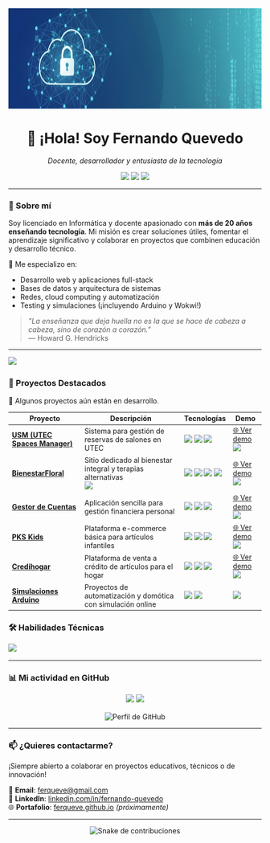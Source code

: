 <!-- 
  💡 Sugerencia: Usa un banner como este:
  https://via.placeholder.com/1200x400/1a1a2e/ffffff?text=Fernando+Quevedo+%7C+Docente+%26+Dev
  Puedes personalizarlo con herramientas como:
  - https://readme.so
  - https://www.devlane.io/readme-builder
  - https://github.com/rahuldkjain/github-profile-readme-generator
-->

<div align="center">
  <img src="banner.jpeg" width="100%" height="200" alt="Banner de Fernando Quevedo" />
  
  <h1>👋 ¡Hola! Soy Fernando Quevedo</h1>
  <p><em>Docente, desarrollador y entusiasta de la tecnología</em></p>
  
  <p>
    <a href="https://www.linkedin.com/in/fernando-quevedo-80847a35/"><img src="https://img.shields.io/badge/LinkedIn-0A66C2?style=for-the-badge&logo=linkedin&logoColor=white" /></a>
    <a href="mailto:ferqueve@gmail.com"><img src="https://img.shields.io/badge/Gmail-D14836?style=for-the-badge&logo=gmail&logoColor=white" /></a>
    <a href="https://ferqueve.github.io"><img src="https://img.shields.io/badge/Portafolio-000000?style=for-the-badge&logo=github&logoColor=white" /></a>
  </p>
</div>

---

### 🧠 Sobre mí
Soy licenciado en Informática y docente apasionado con **más de 20 años enseñando tecnología**. Mi misión es crear soluciones útiles, fomentar el aprendizaje significativo y colaborar en proyectos que combinen educación y desarrollo técnico.

🔧 Me especializo en:
- Desarrollo web y aplicaciones full-stack
- Bases de datos y arquitectura de sistemas
- Redes, cloud computing y automatización
- Testing y simulaciones (¡incluyendo Arduino y Wokwi!)

> *"La enseñanza que deja huella no es la que se hace de cabeza a cabeza, sino de corazón a corazón."*  
> — Howard G. Hendricks

---
<img src="https://img.shields.io/badge/Portfolio-Activo-brightgreen?style=for-the-badge&logo=github" />

### 🚀 Proyectos Destacados

🔹 Algunos proyectos aún están en desarrollo.

| Proyecto | Descripción | Tecnologías | Demo |
|--------|-------------|------------|------|
| [**USM (UTEC Spaces Manager)**](https://github.com/ferqueve/usmfront) | Sistema para gestión de reservas de salones en UTEC | <img src="https://img.shields.io/badge/Node.js-339933?style=flat&logo=nodedotjs&logoColor=white" /> <img src="https://img.shields.io/badge/MongoDB-47A248?style=flat&logo=mongodb&logoColor=white" /> <img src="https://img.shields.io/badge/Bootstrap-7952B3?style=flat&logo=bootstrap&logoColor=white" /> | [🌐 Ver demo](https://ferqueve.github.io/USMFront/) <br> <img src="https://img.shields.io/badge/Online-brightgreen?style=flat&logo=github" /> |
| [**BienestarFloral**](https://github.com/ferqueve/bienestarfloral) | Sitio dedicado al bienestar integral y terapias alternativas <br><img src="assets/bienestarfloral.png" width="250"/> | <img src="https://img.shields.io/badge/HTML5-E34F26?style=flat&logo=html5&logoColor=white" /> <img src="https://img.shields.io/badge/CSS3-1572B6?style=flat&logo=css3&logoColor=white" /> <img src="https://img.shields.io/badge/JavaScript-F7DF1E?style=flat&logo=javascript&logoColor=black" /> <img src="https://img.shields.io/badge/Bootstrap-7952B3?style=flat&logo=bootstrap&logoColor=white" /> | [🌐 Ver demo](https://ferqueve.github.io/bienestarfloral/) <br> <img src="https://img.shields.io/badge/Online-brightgreen?style=flat&logo=github" /> |
| [**Gestor de Cuentas**](https://github.com/ferqueve/gestor-cuentas) | Aplicación sencilla para gestión financiera personal | <img src="https://img.shields.io/badge/HTML5-E34F26?style=flat&logo=html5&logoColor=white" /> <img src="https://img.shields.io/badge/JavaScript-F7DF1E?style=flat&logo=javascript&logoColor=black" /> <img src="https://img.shields.io/badge/Bootstrap-7952B3?style=flat&logo=bootstrap&logoColor=white" /> | [🌐 Ver demo](https://ferqueve.github.io/gestor-cuentas/) <br> <img src="https://img.shields.io/badge/Online-brightgreen?style=flat&logo=github" /> |
| [**PKS Kids**](https://github.com/ferqueve/pks) | Plataforma e-commerce básica para artículos infantiles | <img src="https://img.shields.io/badge/HTML5-E34F26?style=flat&logo=html5&logoColor=white" /> <img src="https://img.shields.io/badge/Bootstrap-7952B3?style=flat&logo=bootstrap&logoColor=white" /> <img src="https://img.shields.io/badge/JavaScript-F7DF1E?style=flat&logo=javascript&logoColor=black" /> | [🌐 Ver demo](https://ferqueve.github.io/PKS/) <br> <img src="https://img.shields.io/badge/Online-brightgreen?style=flat&logo=github" /> |
| [**Credihogar**](https://github.com/ferqueve/credihogar) | Plataforma de venta a crédito de artículos para el hogar | <img src="https://img.shields.io/badge/PHP-777BB4?style=flat&logo=php&logoColor=white" /> <img src="https://img.shields.io/badge/MySQL-4479A1?style=flat&logo=mysql&logoColor=white" /> <img src="https://img.shields.io/badge/Bootstrap-7952B3?style=flat&logo=bootstrap&logoColor=white" /> | [🌐 Ver demo](https://ferqueve.github.io/credihogar/) <br> <img src="https://img.shields.io/badge/Online-brightgreen?style=flat&logo=github" /> |
| [**Simulaciones Arduino**](https://github.com/ferqueve/arduino-sim) | Proyectos de automatización y domótica con simulación online | <img src="https://img.shields.io/badge/C++-00599C?style=flat&logo=cplusplus&logoColor=white" /> <img src="https://img.shields.io/badge/Wokwi-4CAF50?style=flat&logo=wokwi&logoColor=white" /> | <img src="https://img.shields.io/badge/En%20desarrollo-orange?style=flat&logo=github" /> |---

### 🛠️ Habilidades Técnicas

<div align="left">
  <img src="https://skillicons.dev/icons?i=html,css,js,nodejs,mongodb,git,github,wokwi,arduino,bootstrap" />
</div>

---

### 📊 Mi actividad en GitHub

<div align="center">
  <img src="https://github-readme-stats.vercel.app/api?username=ferqueve&show_icons=true&theme=radical&border_color=1a1a2e" width="48%" />
  <img src="https://github-readme-stats.vercel.app/api/top-langs/?username=ferqueve&layout=compact&theme=radical&border_color=1a1a2e" width="48%" />
</div>

<br />

<div align="center">
  <img src="https://github-profile-summary-cards.vercel.app/api/cards/profile-details?username=ferqueve&theme=prussian" alt="Perfil de GitHub" />
</div>

---

### 📫 ¿Quieres contactarme?

¡Siempre abierto a colaborar en proyectos educativos, técnicos o de innovación!

📧 **Email**: [ferqueve@gmail.com](mailto:ferqueve@gmail.com)  
💼 **LinkedIn**: [linkedin.com/in/fernando-quevedo](https://www.linkedin.com/in/fernando-quevedo-80847a35/)  
🌐 **Portafolio**: [ferqueve.github.io](https://ferqueve.github.io) *(próximamente)*

---

<div align="center">
  <img src="https://raw.githubusercontent.com/ferqueve/ferqueve/output/github-contribution-grid-snake.svg" alt="Snake de contribuciones" />
</div>
